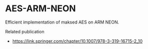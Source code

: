 # AES-ARM-NEON
Efficient implementation of maksed AES on ARM NEON.

Related publication

- https://link.springer.com/chapter/10.1007/978-3-319-16715-2_10
